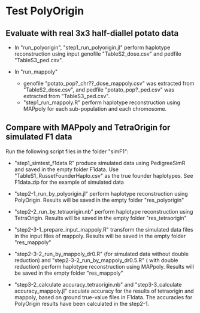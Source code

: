 # Test PolyOrigin

## Evaluate with real 3x3 half-diallel potato data

* In "run_polyorigin", "step1_run_polyorigin.jl" perform haplotype reconstruction using input genofile "TableS2_dose.csv" and pedfile "TableS3_ped.csv".

* In "run_mappoly"
  * genofile "potato_pop?_chr??_dose_mappoly.csv" was extracted from "TableS2_dose.csv", and pedfile "potato_pop?_ped.csv" was extracted from "TableS3_ped.csv".
  * "step1_run_mappoly.R" perform haplotype reconstruction using MAPpoly for each sub-population and each chromosome.

## Compare with MAPpoly and TetraOrigin for simulated F1 data

Run the following script files in the folder "simF1":

* "step1_simtest_f1data.R" produce simulated data using PedigreeSimR and saved in the empty folder F1data. Use "TableS1_RussetFounderHaplo.csv" as the true founder haplotypes. See F1data.zip for the example of simulated data

* "step2-1_run_by_polyorigin.jl" perform haplotype reconstruction using PolyOrigin. Results will be saved in the empty folder "res_polyorigin"

* "step2-2_run_by_tetraorigin.nb" perform haplotype reconstruction using TetraOrigin. Results will be saved in the empty folder "res_tetraorigin"

* "step2-3-1_prepare_input_mappoly.R" transform the simulated data files in the input files of mappoly.  Results will be saved in the empty folder "res_mappoly"

* "step2-3-2_run_by_mappoly_dr0.R" (for simulated data without double reduction) and "step2-3-2_run_by_mappoly_dr0.5.R" ( with double reduction) perform haplotype reconstruction using MAPpoly. Results will be saved in the empty folder "res_mappoly"

* "step3-2_calculate accuracy_tetraorigin.nb" and "step3-3_calculate accuracy_mappoly.jl" caculate accuracy for the results of tetraorigin and mappoly, based on ground true-value files in F1data. The accuracies for PolyOrigin results have been calculated in the step2-1.  
